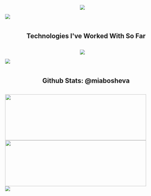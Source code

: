 <p align="center">
  <a href="https://github.com/DenverCoder1/readme-typing-svg"><img src="https://readme-typing-svg.herokuapp.com?font=Time+New+Roman&color=cyan&size=25&center=true&vCenter=true&width=600&height=100&lines=Hi+I'm+Mia!+Welcome+to+my+GitHub+page..;New+Projects+Every+Month!;Computer+Science+Student;ML+Enthusiast;iOS+Development+Newbie;Game+Development+Enthusiast;"></a>
</p>

<!-- Line break -->
<img src="https://user-images.githubusercontent.com/73097560/115834477-dbab4500-a447-11eb-908a-139a6edaec5c.gif">

<div id="user-content-toc">
  <ul align="center">
    <summary><h2 style="display: inline-block">Technologies I've Worked With So Far</h2></summary>
  </ul>
</div>
<!--tech stack icons-->
<p align="center">
  <a href="https://skillicons.dev">
    <img src="https://skillicons.dev/icons?i=git,c,cs,cpp,css,py,r,swift,docker,jenkins,kubernets,figma,dotnet,angular,react,spring,arduino,azure,postgres,blender,bootstrap,html,java,cmake,js,ts,django,mongodb,mysql,nodejs,postman,selenium,react&perline=14" />
  </a>
</p>

<!-- Line break -->
<img src="https://user-images.githubusercontent.com/73097560/115834477-dbab4500-a447-11eb-908a-139a6edaec5c.gif">

<div id="user-content-toc">
  <ul align="center">
    <summary><h2 style="display: inline-block">Github Stats: @miabosheva</h2></summary>
  </ul>
</div>
<div style="display: flex;
            flex-wrap: wrap;
            justify-content: space-between;">
    <div><img width="460" height="150" src="https://github-readme-stats.vercel.app/api/top-langs?username=miabosheva&show_icons=true&locale=en&layout=compact&theme=tokyonight"/460/300"></div>
    <div><img width="460" height="150" src="https://github-readme-streak-stats.herokuapp.com/?user=miabosheva&theme=tokyonight&&fire=FF801F&currStreakNum=FFBE69&currStreakLabel=FFBE69"/460/300"></div>
</div>


<!-- Line break -->
<img src="https://user-images.githubusercontent.com/73097560/115834477-dbab4500-a447-11eb-908a-139a6edaec5c.gif">
